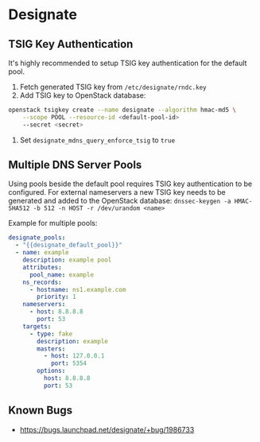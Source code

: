 # Designate

## TSIG Key Authentication

It's highly recommended to setup TSIG key authentication for the default pool.

1. Fetch generated TSIG key from `/etc/designate/rndc.key`
2. Add TSIG key to OpenStack database:
```sh
openstack tsigkey create --name designate --algorithm hmac-md5 \
    --scope POOL --resource-id <default-pool-id>
    --secret <secret>
```
1. Set `designate_mdns_query_enforce_tsig` to `true`

## Multiple DNS Server Pools

Using pools beside the default pool requires TSIG key authentication to be configured.
For external nameservers a new TSIG key needs to be generated and added to the OpenStack database: `dnssec-keygen -a HMAC-SHA512 -b 512 -n HOST -r /dev/urandom <name>`

Example for multiple pools:
```yaml
designate_pools:
  - "{{designate_default_pool}}"
  - name: example
    description: example pool
    attributes:
      pool_name: example
    ns_records:
      - hostname: ns1.example.com
        priority: 1
    nameservers:
      - host: 8.8.8.8
        port: 53
    targets:
      - type: fake
        description: example
        masters:
          - host: 127.0.0.1
            port: 5354
        options:
          host: 8.8.8.8
          port: 53
```

## Known Bugs

- https://bugs.launchpad.net/designate/+bug/1986733
